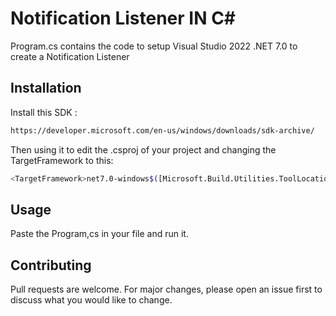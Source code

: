 # Notification Listener IN C#

Program.cs contains the code to setup Visual Studio 2022 .NET 7.0 to create a Notification Listener

## Installation

Install this SDK :
```bash
https://developer.microsoft.com/en-us/windows/downloads/sdk-archive/

```
Then using it to edit the .csproj of your project and changing the TargetFramework to this:
```bash
<TargetFramework>net7.0-windows$([Microsoft.Build.Utilities.ToolLocationHelper]::GetLatestSDKTargetPlatformVersion('Windows', '10.0'))</TargetFramework>
```
## Usage

Paste the Program,cs in your file and run it.

## Contributing

Pull requests are welcome. For major changes, please open an issue first
to discuss what you would like to change.
